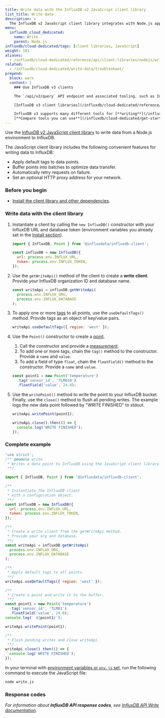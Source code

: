 ```yaml
---
title: Write data with the InfluxDB v2 JavaScript client library
list_title: Write data
description: >
  The InfluxDB v2 JavaScript client library integrates with Node.js applications to write data to the InfluxDB v2 API.
menu:
  influxdb_cloud_dedicated:
    name: Write
    parent: Node.js
influxdb/cloud-dedicated/tags: [client libraries, JavaScript]
weight: 101
aliases:
  - /influxdb/cloud-dedicated/reference/api/client-libraries/nodejs/write
related:
  - /influxdb/cloud-dedicated/write-data/troubleshoot/
prepend:
  block: warn
  content: |
    ### Use InfluxDB v3 clients

    The `/api/v2/query` API endpoint and associated tooling, such as InfluxDB v2 client libraries and the `influx` CLI, **can't** query an {{% product-name omit=" Clustered" %}} cluster.

    [InfluxDB v3 client libraries](/influxdb/cloud-dedicated/reference/client-libraries/v3/) and [Flight SQL clients](/influxdb/cloud-dedicated/reference/client-libraries/) are available that integrate with your code to write and query data stored in {{% product-name %}}.

    InfluxDB v3 supports many different tools for [**writing**](/influxdb/cloud-dedicated/write-data/) and [**querying**](/influxdb/cloud-dedicated/query-data/) data.
    [**Compare tools you can use**](/influxdb/cloud-dedicated/get-started/#tools-to-use) to interact with {{% product-name %}}.
---
```


Use the [InfluxDB v2 JavaScript client library](https://github.com/influxdata/influxdb-client-js) to write data from a Node.js environment to InfluxDB.

The JavaScript client library includes the following convenient features for writing data to InfluxDB:

- Apply default tags to data points.
- Buffer points into batches to optimize data transfer.
- Automatically retry requests on failure.
- Set an optional HTTP proxy address for your network.

### Before you begin

- [Install the client library and other dependencies](/influxdb/cloud-dedicated/reference/client-libraries/v2/javascript/nodejs/install/).

### Write data with the client library

1. Instantiate a client by calling the `new InfluxDB()` constructor with your InfluxDB URL and database token (environment variables you already set in the [Install section](/influxdb/cloud-dedicated/reference/client-libraries/v2/javascript/nodejs/install/)).

   ```js
   import { InfluxDB, Point } from '@influxdata/influxdb-client';

   const influxDB = new InfluxDB({
     url: process.env.INFLUX_URL,
     token: process.env.INFLUX_TOKEN,
   });
   ```

2. Use the `getWriteApi()` method of the client to create a **write client**.
   Provide your InfluxDB organization ID and database name.

   ```js
   const writeApi = influxDB.getWriteApi(
     process.env.INFLUX_ORG,
     process.env.INFLUX_DATABASE
   );
   ```

3. To apply one or more [tags](/influxdb/cloud-dedicated/reference/glossary/#tag) to all points, use the `useDefaultTags()` method.
   Provide tags as an object of key/value pairs.

   ```js
   writeApi.useDefaultTags({ region: 'west' });
   ```

   <!-- vale InfluxDataDocs.v3Schema = NO -->

4. Use the `Point()` constructor to create a [point](/influxdb/cloud-dedicated/reference/glossary/#point).

   1. Call the constructor and provide a [measurement](/influxdb/cloud-dedicated/reference/glossary/#measurement).
   2. To add one or more tags, chain the `tag()` method to the constructor.
      Provide a `name` and `value`.
   3. To add a field of type `float`, chain the `floatField()` method to the constructor.
      Provide a `name` and `value`.

   ```js
   const point1 = new Point('temperature')
     .tag('sensor_id', 'TLM010')
     .floatField('value', 24.0);
   ```

   <!-- vale InfluxDataDocs.v3Schema = YES -->

5. Use the `writePoint()` method to write the point to your InfluxDB bucket.
   Finally, use the `close()` method to flush all pending writes.
   The example logs the new data point followed by "WRITE FINISHED" to stdout.

   ```js
   writeApi.writePoint(point1);

   writeApi.close().then(() => {
     console.log('WRITE FINISHED');
   });
   ```

### Complete example

```js
'use strict';
/** @module write
 * Writes a data point to InfluxDB using the JavaScript client library with Node.js.
 **/

import { InfluxDB, Point } from '@influxdata/influxdb-client';

/**
 * Instantiate the InfluxDB client
 * with a configuration object.
 **/
const influxDB = new InfluxDB({
  url: process.env.INFLUX_URL,
  token: process.env.INFLUX_TOKEN,
});

/**
 * Create a write client from the getWriteApi method.
 * Provide your org and database.
 **/
const writeApi = influxDB.getWriteApi(
  process.env.INFLUX_ORG,
  process.env.INFLUX_DATABASE
);

/**
 * Apply default tags to all points.
 **/
writeApi.useDefaultTags({ region: 'west' });

/**
 * Create a point and write it to the buffer.
 **/
const point1 = new Point('temperature')
  .tag('sensor_id', 'TLM01')
  .floatField('value', 24.0);
console.log(` ${point1}`);

writeApi.writePoint(point1);

/**
 * Flush pending writes and close writeApi.
 **/
writeApi.close().then(() => {
  console.log('WRITE FINISHED');
});
```

In your terminal with [environment variables or `env.js` set](/influxdb/cloud-dedicated/reference/client-libraries/v2/javascript/nodejs/install/#configure-credentials), run the following command to execute the JavaScript file:

```sh
node write.js
```

### Response codes

_For information about **InfluxDB API response codes**, see
[InfluxDB API Write documentation](/influxdb/cloud-dedicated/api/#operation/PostWrite)._
